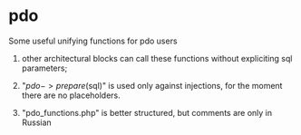 # pdo
Some useful unifying functions for pdo users

1) other architectural blocks can call these functions 
without expliciting sql parameters;

2) "$pdo->prepare($sql)" is used only against injections,
for the moment there are no placeholders.

3) "pdo_functions.php" is better structured,
but comments are only in Russian
